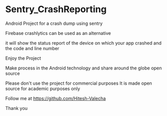 # Sentry_CrashReporting
Android Project for a crash dump using sentry

Firebase crashlytics can be used as an alternative

it will show the status report of the device on which your app crashed and the code and line number

Enjoy the Project

Make process in the Android technology and share around the globe open source

Please don't use the project for commercial purposes It is made open source for academic purposes only

Follow me at https://github.com/Hitesh-Valecha

Thank you

